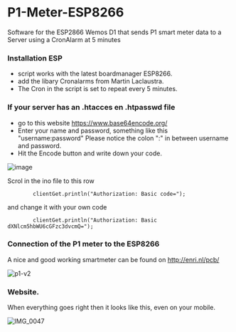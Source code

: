 # P1-Meter-ESP8266
Software for the ESP2866 Wemos D1 that sends P1 smart meter data to a Server using a CronAlarm at 5 minutes

### Installation ESP
- script works with the latest boardmanager ESP8266.
- add the libary Cronalarms from Martin Laclaustra.
- The Cron in the script is set to repeat every 5 minutes.

### If your server has an .htacces en .htpasswd file
- go to this website https://www.base64encode.org/ 
- Enter your name and password, something like this "username:password" Please notice the colon ":" in between username and password.
- Hit the Encode button and write down your code.

![image](https://user-images.githubusercontent.com/94928681/187403982-59c8a2d3-2855-401a-9871-f20d5e2c809f.png)

Scrol in the ino file to this row
```
		clientGet.println("Authorization: Basic code=");
```
and change it with your own code
```
		clientGet.println("Authorization: Basic dXNlcm5hbWU6cGFzc3dvcmQ=");
```


### Connection of the P1 meter to the ESP8266
A nice and good working smartmeter can be found on http://enri.nl/pcb/

![p1-v2](https://user-images.githubusercontent.com/94928681/184541638-d1a8d923-88c5-4a0c-bc29-48b04a21f8dd.jpg)

### Website.
When everything goes right then it looks like this, even on your mobile.

![IMG_0047](https://user-images.githubusercontent.com/94928681/184691546-63a0e2b1-2bc3-48cc-b7cf-aa862ab5e998.PNG)
